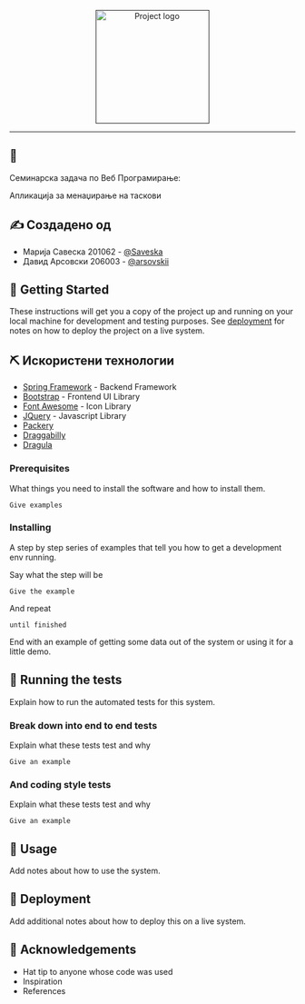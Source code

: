 <p align="center">
  <a href="" rel="noopener">
 <img width=200px src="https://i.imgur.com/5JgVZ55.png" alt="Project logo"></a>
</p>



<div align="center">


</div>

---


## 🧐 

Семинарска задача по Веб Програмирање:

Апликација за менаџирање на таскови

## ✍️ Создадено од

- Марија Савеска 201062 - [@Saveska](https://github.com/Saveska)
- Давид Арсовски 206003 - [@arsovskii](https://github.com/arsovskii)

## 🏁 Getting Started

These instructions will get you a copy of the project up and running on your local machine for development and testing
purposes. See [deployment](#deployment) for notes on how to deploy the project on a live system.


## ⛏️ Искористени технологии

- [Spring Framework](https://spring.io/) - Backend Framework
- [Bootstrap](https://getbootstrap.com/) - Frontend UI Library
- [Font Awesome](https://fontawesome.com) - Icon Library
- [JQuery](https://jquery.com/) - Javascript Library
- [Packery](https://packery.metafizzy.co/)
- [Draggabilly](https://draggabilly.desandro.com/)
- [Dragula](https://bevacqua.github.io/dragula/) 


### Prerequisites

What things you need to install the software and how to install them.

```
Give examples
```

### Installing

A step by step series of examples that tell you how to get a development env running.

Say what the step will be

```
Give the example
```

And repeat

```
until finished
```

End with an example of getting some data out of the system or using it for a little demo.

## 🔧 Running the tests <a name = "tests"></a>

Explain how to run the automated tests for this system.

### Break down into end to end tests

Explain what these tests test and why

```
Give an example
```

### And coding style tests

Explain what these tests test and why

```
Give an example
```

## 🎈 Usage <a name="usage"></a>

Add notes about how to use the system.

## 🚀 Deployment <a name = "deployment"></a>

Add additional notes about how to deploy this on a live system.




## 🎉 Acknowledgements <a name = "acknowledgement"></a>

- Hat tip to anyone whose code was used
- Inspiration
- References
